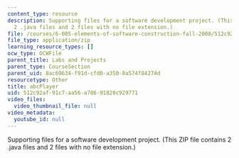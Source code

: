 ```yaml
---
content_type: resource
description: Supporting files for a software development project. (This ZIP file contains
  2 .java files and 2 files with no file extension.)
file: /courses/6-005-elements-of-software-construction-fall-2008/512c92af91c7aa56a78691828c929771_abcPlayer.zip
file_type: application/zip
learning_resource_types: []
ocw_type: OCWFile
parent_title: Labs and Projects
parent_type: CourseSection
parent_uid: 8ac69634-f91d-cfd0-a350-0a574f84274d
resourcetype: Other
title: abcPlayer
uid: 512c92af-91c7-aa56-a786-91828c929771
video_files:
  video_thumbnail_file: null
video_metadata:
  youtube_id: null
---
```

Supporting files for a software development project. (This ZIP file contains 2 .java files and 2 files with no file extension.)

